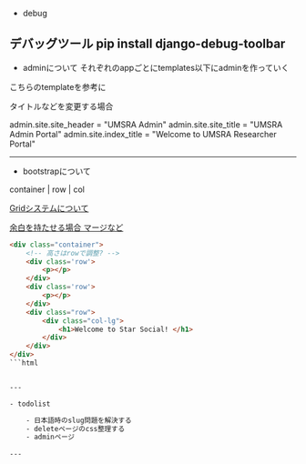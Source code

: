 - debug

デバッグツール
pip install django-debug-toolbar
---

- adminについて
それぞれのappごとにtemplates以下にadminを作っていく

こちらのtemplateを参考に

タイトルなどを変更する場合

admin.site.site_header = "UMSRA Admin" admin.site.site_title = "UMSRA Admin Portal" admin.site.index_title = "Welcome to UMSRA Researcher Portal"

---

- bootstrapについて

container
    |
    row
       |
        col

[Gridシステムについて](http://websae.net/twitter-bootstrap-grid-system-21060224/)

[余白を持たせる場合 マージなど](https://webnetamemo.com/coding/bootstrap4/201710065870)

```html
<div class="container">
    <!-- 高さはrowで調整? -->
    <div class='row'>
        <p></p>
    </div>
    <div class='row'>
        <p></p>
    </div>
    <div class="row">
        <div class="col-lg">
            <h1>Welcome to Star Social! </h1>
        </div>
    </div>
</div>
```html


---

- todolist

    - 日本語時のslug問題を解決する
    - deleteページのcss整理する
    - adminページ
    
---